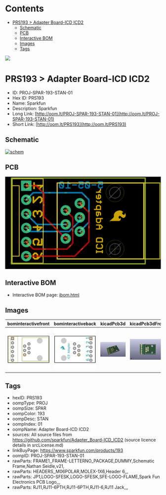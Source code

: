 



Contents
========

* [PRS193 > Adapter Board-ICD ICD2](#prs193--adapter-board-icd-icd2)
	* [Schematic](#schematic)
	* [PCB](#pcb)
	* [Interactive BOM](#interactive-bom)
	* [Images](#images)
	* [Tags](#tags)
  
![][im]
# PRS193 > Adapter Board-ICD ICD2

- ID: PROJ-SPAR-193-STAN-01
- Hex ID: PRS193
- Name: Sparkfun
- Description: Sparkfun
- Long Link: [http://oom.lt/PROJ-SPAR-193-STAN-01](http://oom.lt/PROJ-SPAR-193-STAN-01)
- Short Link: [http://oom.lt/PRS193](http://oom.lt/PRS193)

## Schematic
  
[![schem](eagleSchemImage.png)](eagleSchemImage.png)
## PCB
  
[![pcb](eagleImage.png)](eagleImage.png)
## Interactive BOM

- Interactive BOM page: [ibom.html](https://htmlpreview.github.io/?https://github.com/oomlout/oomlout_OOMP_projects/blob/main/PROJ-SPAR-193-STAN-01/kicad/bom/ibom.html)

## Images
  
  

|bominteractivefront|bominteractiveback|kicadPcb3d|kicadPcb3dFront|kicadPcb3dBack|eagleImage|eagleSchemImage|pcbdraw|pcbdrawback|
| :---: | :---: | :---: | :---: | :---: | :---: | :---: | :---: | :---: |
|[![bominteractivefront](bomFront_140.png)](bomFront.png)|[![bominteractiveback](bomBack_140.png)](bomBack.png)|[![kicadPcb3d](kicadPcb3d_140.png)](kicadPcb3d.png)|[![kicadPcb3dFront](kicadPcb3dFront_140.png)](kicadPcb3dFront.png)|[![kicadPcb3dBack](kicadPcb3dBack_140.png)](kicadPcb3dBack.png)|[![eagleImage](eagleImage_140.png)](eagleImage.png)|[![eagleSchemImage](eagleSchemImage_140.png)](eagleSchemImage.png)|[![pcbdraw](pcbdraw_140.png)](pcbdraw.png)|[![pcbdrawback](pcbdrawBack_140.png)](pcbdrawBack.png)|

## Tags

- hexID: PRS193
- oompType: PROJ
- oompSize: SPAR
- oompColor: 193
- oompDesc: STAN
- oompIndex: 01
- oompName: Adapter Board-ICD ICD2
- sources: All source files from https://github.com/sparkfun/Adapter_Board-ICD_ICD2 (source licence details in srcLicense.md)
- linkBuyPage: https://www.sparkfun.com/products/193
- oompID: PROJ-SPAR-193-STAN-01
- rawParts: FRAME1,,FRAME-LETTERNO_PACKAGE,DUMMY,Schematic Frame,Nathan Seidle,v21,
- rawParts: HEADERS,,M06POLAR,MOLEX-1X6,Header 6,,,
- rawParts: JP1,LOGO-SFESK,LOGO-SFESK,SFE-LOGO-FLAME,Spark Fun Electronics PCB Logo,,,
- rawParts: RJ11,RJ11-6PTH,RJ11-6PTH,RJ11-6,RJ11 Jack,,,



[im]: kicadPcb3d_450.png
